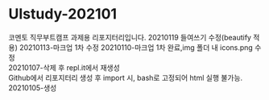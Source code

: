 # UIstudy-202101
코멘토 직무부트캠프 과제용 리포지터리입니다. 
20210119 들여쓰기 수정(beautify 적용) 
20210113-마크업 1차 수정
20210110-마크업 1차 완료,img 폴더 내 icons.png 수정  
20210107-삭제 후 repl.it에서 재생성  
Github에서 리포지터리 생성 후 import 시, bash로 고정되어 html 실행 불가능.   
20210105-생성  
